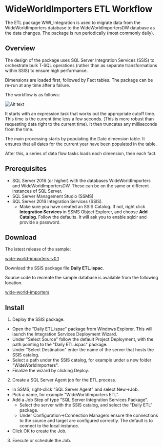 # WideWorldImporters ETL Workflow

The ETL package WWI_Integration is used to migrate data from the WideWorldImporters database to the WideWorldImportersDW database as the data changes. The package is run periodically (most commonly daily).

## Overview

The design of the package uses SQL Server Integration Services (SSIS) to orchestrate bulk T-SQL operations (rather than as separate transformations within SSIS) to ensure high performance.

Dimensions are loaded first, followed by Fact tables. The package can be re-run at any time after a failure.

The workflow is as follows:

![Alt text](/media/wide-world-importers-etl-workflow.png "WideWorldImporters ETL Workflow")

It starts with an expression task that works out the appropriate cutoff time. This time is the current time less a few seconds. (This is more robust than requesting data right to the current time). It then truncates any milliseconds from the time.

The main processing starts by populating the Date dimension table. It ensures that all dates for the current year have been populated in the table.

After this, a series of data flow tasks loads each dimension, then each fact.

## Prerequisites

- SQL Server 2016 (or higher) with the databases WideWorldImporters and WideWorldImportersDW. These can be on the same or different instances of SQL Server.
- SQL Server Management Studio (SSMS)
- SQL Server 2016 Integration Services (SSIS).
  - Make sure you have created an SSIS Catalog. If not, right click **Integration Services** in SSMS Object Explorer, and choose **Add Catalog**. Follow the defaults. It will ask you to enable sqlclr and provide a password.


## Download

The latest release of the sample:

[wide-world-importers-v0.1](https://github.com/Microsoft/sql-server-samples/releases/tag/wide-world-importers-v0.1)

Download the SSIS package file **Daily ETL.ispac**.

Source code to recreate the sample database is available from the following location.

[wide-world-importers](https://github.com/Microsoft/sql-server-samples/tree/master/samples/databases/wide-world-importers/wwi-integration-etl)

## Install

1. Deploy the SSIS package.
 - Open the "Daily ETL.ispac" package from Windows Explorer. This will launch the Integration Services Deployment Wizard.
 - Under "Select Source" follow the default Project Deployment, with the path pointing to the "Daily ETL.ispac" package.
 - Under "Select Destination" enter the name of the server that hosts the SSIS catalog.
 - Select a path under the SSIS catalog, for example under a new folder "WideWorldImporters".
 - Finalize the wizard by clicking Deploy.

2. Create a SQL Server Agent job for the ETL process.
 - In SSMS, right-click "SQL Server Agent" and select New->Job.
 - Pick a name, for example "WideWorldImporters ETL".
 - Add a Job Step of type "SQL Server Integration Services Package".
   - Select the server with the SSIS catalog, and select the "Daily ETL" package.
   - Under Configuration->Connection Managers ensure the connections to the source and target are configured correctly. The default is to connect to the local instance.
 - Click OK to create the Job.

3. Execute or schedule the Job.
